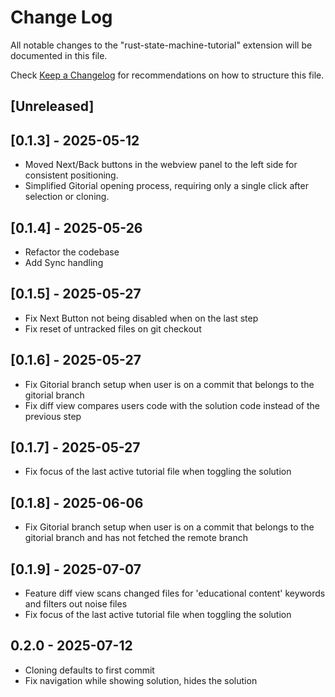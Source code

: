 # Change Log

All notable changes to the "rust-state-machine-tutorial" extension will be documented in this file.

Check [Keep a Changelog](http://keepachangelog.com/) for recommendations on how to structure this file.

## [Unreleased]

## [0.1.3] - 2025-05-12

- Moved Next/Back buttons in the webview panel to the left side for consistent positioning.
- Simplified Gitorial opening process, requiring only a single click after selection or cloning.

## [0.1.4] - 2025-05-26

- Refactor the codebase
- Add Sync handling

## [0.1.5] - 2025-05-27

- Fix Next Button not being disabled when on the last step
- Fix reset of untracked files on git checkout

## [0.1.6] - 2025-05-27

- Fix Gitorial branch setup when user is on a commit that belongs to the gitorial branch
- Fix diff view compares users code with the solution code instead of the previous step

## [0.1.7] - 2025-05-27

- Fix focus of the last active tutorial file when toggling the solution

## [0.1.8] - 2025-06-06

- Fix Gitorial branch setup when user is on a commit that belongs to the gitorial branch and has not fetched the remote branch

## [0.1.9] - 2025-07-07

- Feature diff view scans changed files for 'educational content' keywords and filters out noise files
- Fix focus of the last active tutorial file when toggling the solution

## 0.2.0 - 2025-07-12

- Cloning defaults to first commit
- Fix navigation while showing solution, hides the solution
